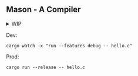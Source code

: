 ## Mason - A Compiler

<details>
<summary>
WIP
</summary>

- [x] A small lexer
- [ ] An inefficient parser
- [ ] A better parser
- [ ] Generated assembly code
- [ ] LSP
</details>

Dev:

```
cargo watch -x "run --features debug -- hello.c"
```

Prod:

```
cargo run --release -- hello.c
```
